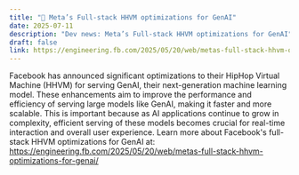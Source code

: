 ```yaml
---
title: "🤖 Meta’s Full-stack HHVM optimizations for GenAI"
date: 2025-07-11
description: "Dev news: Meta’s Full-stack HHVM optimizations for GenAI"
draft: false
link: https://engineering.fb.com/2025/05/20/web/metas-full-stack-hhvm-optimizations-for-genai/
---
```


Facebook has announced significant optimizations to their HipHop Virtual Machine (HHVM) for serving GenAI, their next-generation machine learning model. These enhancements aim to improve the performance and efficiency of serving large models like GenAI, making it faster and more scalable. This is important because as AI applications continue to grow in complexity, efficient serving of these models becomes crucial for real-time interaction and overall user experience. Learn more about Facebook's full-stack HHVM optimizations for GenAI at: https://engineering.fb.com/2025/05/20/web/metas-full-stack-hhvm-optimizations-for-genai/
